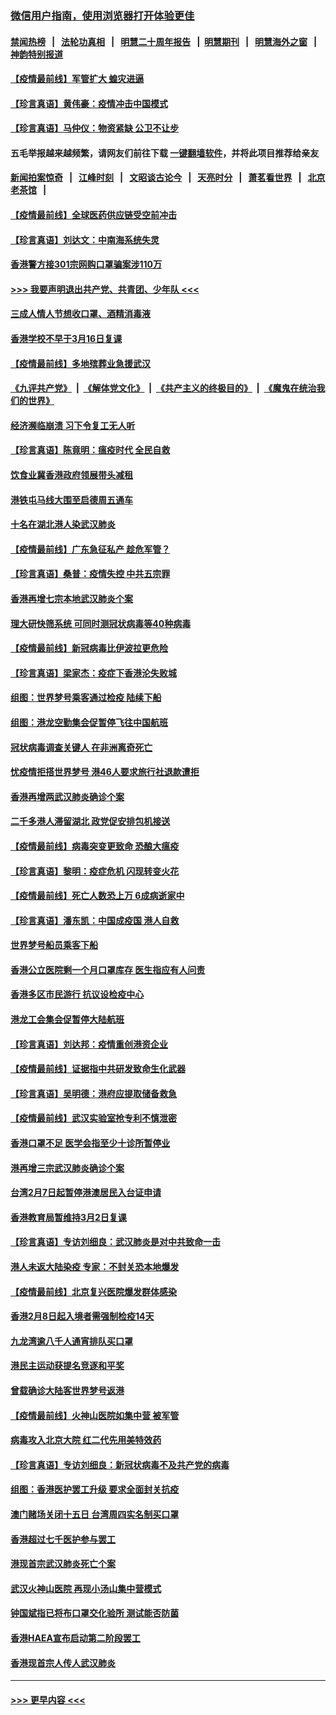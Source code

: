 ### [微信用户指南，使用浏览器打开体验更佳](https://github.com/gfw-breaker/banned-news1/blob/master/indexes/wechat-guide.md?t=0)
#### [禁闻热榜](热点新闻.md?t=0)  &nbsp;&nbsp;|&nbsp;&nbsp; [法轮功真相](https://github.com/gfw-breaker/truth/blob/master/README.md?t=0) &nbsp;&nbsp;|&nbsp;&nbsp; [明慧二十周年报告](https://github.com/gfw-breaker/mh-reports/blob/master/README.md?t=0) &nbsp;&nbsp;|&nbsp;&nbsp;[明慧期刊](https://github.com/gfw-breaker/mh-qikan) &nbsp;&nbsp;|&nbsp;&nbsp; [明慧海外之窗](https://github.com/gfw-breaker/mh-news/blob/master/README.md?t=0) &nbsp;&nbsp;|&nbsp;&nbsp; [神韵特别报道](https://github.com/gfw-breaker/mh-news/blob/master/shenyun.md?t=0)
#### [【疫情最前线】军管扩大 蝗灾进逼](../pages/nsc415/n11873780.md?t=02171002) 
#### [【珍言真语】黄伟豪：疫情冲击中国模式](../pages/nsc415/n11873482.md?t=02171002) 
#### [【珍言真语】马仲仪：物资紧缺 公卫不让步](../pages/nsc415/n11872315.md?t=02171002) 
#### 五毛举报越来越频繁，请网友们前往下载 [一键翻墙软件](https://github.com/gfw-breaker/ssr-accounts)，并将此项目推荐给亲友
#### [新闻拍案惊奇](https://github.com/gfw-breaker/banned-news1/blob/master/pages/link4.md) &nbsp;&nbsp;|&nbsp;&nbsp; [江峰时刻](https://github.com/gfw-breaker/banned-news1/blob/master/pages/link4.md) &nbsp;&nbsp;|&nbsp;&nbsp; [文昭谈古论今](https://github.com/gfw-breaker/banned-news1/blob/master/pages/link4.md) &nbsp;&nbsp;|&nbsp;&nbsp; [天亮时分](https://github.com/gfw-breaker/banned-news1/blob/master/pages/link4.md) &nbsp;&nbsp;|&nbsp;&nbsp; [萧茗看世界](https://github.com/gfw-breaker/banned-news1/blob/master/pages/link4.md) &nbsp;&nbsp;|&nbsp;&nbsp; [北京老茶馆](https://github.com/gfw-breaker/banned-news1/blob/master/pages/link4.md) &nbsp;&nbsp;|&nbsp;&nbsp; 
#### [【疫情最前线】全球医药供应链受空前冲击](../pages/nsc415/n11869614.md?t=02171002) 
#### [【珍言真语】刘达文：中南海系统失灵](../pages/nsc415/n11869465.md?t=02171002) 
#### [香港警方接301宗网购口罩骗案涉110万](../pages/nsc415/n11867572.md?t=02171002) 
#### [>>> 我要声明退出共产党、共青团、少年队 <<<](https://github.com/begood0513/goodnews/blob/master/quit/letter.md) 
#### [三成人情人节想收口罩、酒精消毒液](../pages/nsc415/n11867523.md?t=02171002) 
#### [香港学校不早于3月16日复课](../pages/nsc415/n11867498.md?t=02171002) 
#### [【疫情最前线】多地殡葬业急援武汉](../pages/nsc415/n11866914.md?t=02171002) 
#### [《九评共产党》](https://github.com/begood0513/9ping.md/blob/master/README.md) &nbsp;|&nbsp; [《解体党文化》](../../../../jtdwh.md/blob/master/README.md)  &nbsp;|&nbsp; [《共产主义的终极目的》](../../../../gczydzjmd.md/blob/master/README.md) &nbsp;|&nbsp; [《魔鬼在统治我们的世界》](../../../../mgztzwmdsj.md/blob/master/README.md) 
#### [经济濒临崩溃 习下令复工无人听](../pages/nsc415/n11867269.md?t=02171002) 
#### [【珍言真语】陈竟明：瘟疫时代 全民自救](../pages/nsc415/n11866765.md?t=02171002) 
#### [饮食业冀香港政府领展带头减租](../pages/nsc415/n11864876.md?t=02171002) 
#### [港铁屯马线大围至启德周五通车](../pages/nsc415/n11864842.md?t=02171002) 
#### [十名在湖北港人染武汉肺炎](../pages/nsc415/n11864807.md?t=02171002) 
#### [【疫情最前线】广东急征私产 趁危军管？](../pages/nsc415/n11864205.md?t=02171002) 
#### [【珍言真语】桑普：疫情失控 中共五宗罪](../pages/nsc415/n11864157.md?t=02171002) 
#### [香港再增七宗本地武汉肺炎个案](../pages/nsc415/n11862405.md?t=02171002) 
#### [理大研快筛系统 可同时测冠状病毒等40种病毒](../pages/nsc415/n11862376.md?t=02171002) 
#### [【疫情最前线】新冠病毒比伊波拉更危险](../pages/nsc415/n11862199.md?t=02171002) 
#### [【珍言真语】梁家杰：疫症下香港沦失败城](../pages/nsc415/n11861588.md?t=02171002) 
#### [组图：世界梦号乘客通过检疫 陆续下船](../pages/nsc415/n11858302.md?t=02171002) 
#### [组图：港龙空勤集会促暂停飞往中国航班](../pages/nsc415/n11858190.md?t=02171002) 
#### [冠状病毒调查关键人 在非洲离奇死亡](../pages/nsc415/n11859798.md?t=02171002) 
#### [忧疫情拒搭世界梦号 港46人要求旅行社退款遭拒](../pages/nsc415/n11859849.md?t=02171002) 
#### [香港再增两武汉肺炎确诊个案](../pages/nsc415/n11859833.md?t=02171002) 
#### [二千多港人滞留湖北 政党促安排包机接送](../pages/nsc415/n11859831.md?t=02171002) 
#### [【疫情最前线】病毒突变更致命 恐酿大瘟疫](../pages/nsc415/n11859604.md?t=02171002) 
#### [【珍言真语】黎明：疫症危机 闪现转变火花](../pages/nsc415/n11859199.md?t=02171002) 
#### [【疫情最前线】死亡人数恐上万 6成病逝家中](../pages/nsc415/n11856687.md?t=02171002) 
#### [【珍言真语】潘东凯：中国成疫国 港人自救](../pages/nsc415/n11856962.md?t=02171002) 
#### [世界梦号船员乘客下船](../pages/nsc415/n11856883.md?t=02171002) 
#### [香港公立医院剩一个月口罩库存 医生指应有人问责](../pages/nsc415/n11856875.md?t=02171002) 
#### [香港多区市民游行 抗议设检疫中心](../pages/nsc415/n11856866.md?t=02171002) 
#### [港龙工会集会促暂停大陆航班](../pages/nsc415/n11856840.md?t=02171002) 
#### [【珍言真语】刘达邦：疫情重创港资企业](../pages/nsc415/n11854274.md?t=02171002) 
#### [【疫情最前线】证据指中共研发致命生化武器](../pages/nsc415/n11853087.md?t=02171002) 
#### [【珍言真语】吴明德：港府应提取储备救急](../pages/nsc415/n11852734.md?t=02171002) 
#### [【疫情最前线】武汉实验室抢专利不慎泄密](../pages/nsc415/n11850310.md?t=02171002) 
#### [香港口罩不足 医学会指至少十诊所暂停业](../pages/nsc415/n11850301.md?t=02171002) 
#### [港再增三宗武汉肺炎确诊个案](../pages/nsc415/n11850328.md?t=02171002) 
#### [台湾2月7日起暂停港澳居民入台证申请](../pages/nsc415/n11850304.md?t=02171002) 
#### [香港教育局暂维持3月2日复课](../pages/nsc415/n11850260.md?t=02171002) 
#### [【珍言真语】专访刘细良：武汉肺炎是对中共致命一击](../pages/nsc415/n11849934.md?t=02171002) 
#### [港人未返大陆染疫 专家：不封关恐本地爆发](../pages/nsc415/n11848021.md?t=02171002) 
#### [【疫情最前线】北京复兴医院爆发群体感染](../pages/nsc415/n11847626.md?t=02171002) 
#### [香港2月8日起入境者需强制检疫14天](../pages/nsc415/n11847658.md?t=02171002) 
#### [九龙湾逾八千人通宵排队买口罩](../pages/nsc415/n11847647.md?t=02171002) 
#### [港民主运动获提名竞逐和平奖](../pages/nsc415/n11847633.md?t=02171002) 
#### [曾载确诊大陆客世界梦号返港](../pages/nsc415/n11847608.md?t=02171002) 
#### [【疫情最前线】火神山医院如集中营 被军管](../pages/nsc415/n11847524.md?t=02171002) 
#### [病毒攻入北京大院 红二代先用美特效药](../pages/nsc415/n11847427.md?t=02171002) 
#### [【珍言真语】专访刘细良：新冠状病毒不及共产党的病毒](../pages/nsc415/n11847164.md?t=02171002) 
#### [组图：香港医护罢工升级 要求全面封关抗疫](../pages/nsc415/n11844107.md?t=02171002) 
#### [澳门赌场关闭十五日 台湾周四实名制买口罩](../pages/nsc415/n11845083.md?t=02171002) 
#### [香港超过七千医护参与罢工](../pages/nsc415/n11845051.md?t=02171002) 
#### [港现首宗武汉肺炎死亡个案](../pages/nsc415/n11844998.md?t=02171002) 
#### [武汉火神山医院 再现小汤山集中营模式](../pages/nsc415/n11844763.md?t=02171002) 
#### [钟国斌指已将布口罩交化验所 测试能否防菌](../pages/nsc415/n11842783.md?t=02171002) 
#### [香港HAEA宣布启动第二阶段罢工](../pages/nsc415/n11842723.md?t=02171002) 
#### [香港现首宗人传人武汉肺炎](../pages/nsc415/n11842766.md?t=02171002) 

----
#### [ >>> 更早内容 <<< ](../indexes/nsc415-earlier.md)
